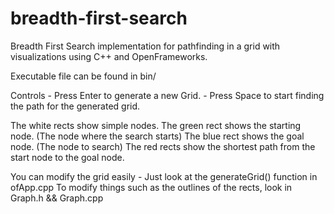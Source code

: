 # breadth-first-search
Breadth First Search implementation for pathfinding in a grid with visualizations using C++ and OpenFrameworks.

Executable file can be found in bin/

Controls - Press Enter to generate a new Grid.
         - Press Space to start finding the path for the generated grid.

The white rects show simple nodes.
The green rect shows the starting node. (The node where the search starts)
The blue rect shows the goal node. (The node to search)
The red rects show the shortest path from the start node to the goal node.

You can modify the grid easily - Just look at the generateGrid() function in ofApp.cpp
To modify things such as the outlines of the rects, look in Graph.h && Graph.cpp
